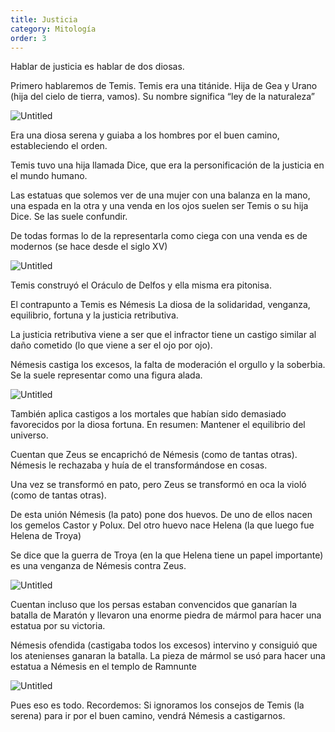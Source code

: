```yaml
---
title: Justicia
category: Mitología
order: 3
---
```


Hablar de justicia es hablar de dos diosas.

Primero hablaremos de Temis. Temis era una titánide. Hija de Gea y Urano (hija del cielo de tierra, vamos). Su nombre significa “ley de la naturaleza”

![Untitled]({{site.baseurl}}/images/Justicia%207b2c3dea82c64fe88b2eeede72544ee5/Skitch.png)

Era una diosa serena y guiaba a los hombres por el buen camino, estableciendo el orden.

Temis tuvo una hija llamada Dice, que era la personificación de la justicia en el mundo humano.

Las estatuas que solemos ver de una mujer con una balanza en la mano, una espada en la otra y una venda en los ojos suelen ser Temis o su hija Dice. Se las suele confundir.

De todas formas lo de la representarla como ciega con una venda es de modernos (se hace desde el siglo XV)

![Untitled]({{site.baseurl}}/images/Justicia%207b2c3dea82c64fe88b2eeede72544ee5/Resultados_de_la_Busqueda_de_imagenes_de_Google_de_https___upload_wikimedia_org_wikipedia_commons_5_55_Statue_of_Themis_jpg.png)

Temis construyó el Oráculo de Delfos y ella misma era pitonisa.

El contrapunto a Temis es Némesis La diosa de la solidaridad, venganza, equilibrio, fortuna y la justicia retributiva.

La justicia retributiva viene a ser que el infractor tiene un castigo similar al daño cometido (lo que viene a ser el ojo por ojo).

Némesis castiga los excesos, la falta de moderación el orgullo y la soberbia. Se la suele representar como una figura alada.

![Untitled]({{site.baseurl}}/images/Justicia%207b2c3dea82c64fe88b2eeede72544ee5/El_mito_de_Nemesis__la_diosa_de_la_venganza_-_La_Mente_es_Maravillosa.png)

También aplica castigos a los mortales que habían sido demasiado favorecidos por la diosa fortuna. En resumen: Mantener el equilibrio del universo.

Cuentan que Zeus se encaprichó de Némesis (como de tantas otras). Némesis le rechazaba y huía de el transformándose en cosas.

Una vez se transformó en pato, pero Zeus se transformó en oca la violó (como de tantas otras).

De esta unión Némesis (la pato) pone dos huevos. De uno de ellos nacen los gemelos Castor y Polux. Del otro huevo nace Helena (la que luego fue Helena de Troya)

Se dice que la guerra de Troya (en la que Helena tiene un papel importante) es una venganza de Némesis contra Zeus.

![Untitled]({{site.baseurl}}/images/Justicia%207b2c3dea82c64fe88b2eeede72544ee5/Nemesis_-_Nemesis_-_EcuRed.png)

Cuentan incluso que los persas estaban convencidos que ganarían la batalla de Maratón y llevaron una enorme piedra de mármol para hacer una estatua por su victoria.

Némesis ofendida (castigaba todos los excesos) intervino y consiguió que los atenienses ganaran la batalla. La pieza de mármol se usó para hacer una estatua a Némesis en el templo de Ramnunte

![Untitled]({{site.baseurl}}/images/Justicia%207b2c3dea82c64fe88b2eeede72544ee5/La_estatua_de_Nemesis_hecha_con_el_bloque_de_marmol_que_los_persas_llevaban_en_la_batalla_de_Maraton.png)

Pues eso es todo. Recordemos: Si ignoramos los consejos de Temis (la serena) para ir por el buen camino, vendrá Némesis a castigarnos.
